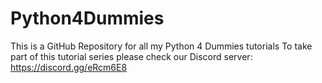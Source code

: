 # Python4Dummies
This is a GitHub Repository for all my Python 4 Dummies tutorials
To take part of this tutorial series please check our Discord server: https://discord.gg/eRcm6E8
